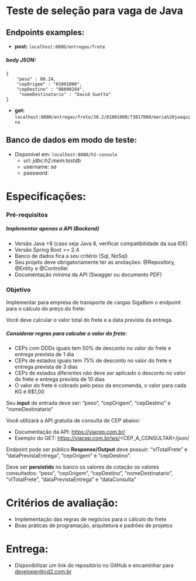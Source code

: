 # Teste de seleção para vaga de Java

## Endpoints examples:

* **post:**  ``` localhost:8080/entregas/frete ```
##### body JSON:
``` 
{
    "peso" : 80.24,
    "cepOrigem" : "01001000",
    "cepDestino" : "08090284",
     "nomeDestinatario" : "David Guetta"
} 
```

* **get:**  ``` localhost:8080/entregas/frete/30.2/01001000/73817000/maria%20joaquina ```

## Banco de dados em modo de teste:
 * Disponível em:  ``` localhost:8080/h2-console ```
   - url: *jdbc:h2:mem:testdb*
   - username: *sa*
   - password: 
   
# Especificações:

### Pré-requisitos
##### Implementar apenas a API (Backend)
 * Versão Java +8 (caso seja Java 8, verificar compatibilidade da sua IDE)
 * Versão Spring Boot >= 2.4
 * Banco de dados fica a seu critério (Sql, NoSql)
 * Seu projeto deve obrigatoriamente ter as anotações: @Repository, @Entity e @Controller
 * Documentação mínima da API (Swagger ou documento PDF)

### Objetivo
Implementar para empresa de transporte de cargas SigaBem o endpoint para o cálculo do preço do frete:

Você deve calcular o valor total do frete e a data prevista da entrega.

##### Considerar regras para calcular o valor do frete:
 * CEPs com DDDs iguais tem 50% de desconto no valor do frete e entrega prevista de 1 dia
 * CEPs de estados iguais tem 75% de desconto no valor do frete e entrega prevista de 3 dias
 * CEPs de estados diferentes não deve ser aplicado o desconto no valor do frete e entrega prevista de 10 dias
 * O valor do frete é cobrado pelo peso da encomenda, o valor para cada KG é R$1,00

Seu **input** de entrada deve ser: “peso”, “cepOrigem”, “cepDestino” e “nomeDestinatario“

Você utilizará a API gratuita de consulta de CEP abaixo: 
 - Documentação da API: https://viacep.com.br/
 - Exemplo do GET: https://viacep.com.br/ws/<CEP_A_CONSULTAR>/json/

Endpoint pode ser público
**Response/Output** deve possuir: “vlTotalFrete” e “dataPrevistaEntrega”, “cepOrigem” e “cepDestino”.

Deve ser **persistido** no banco os valores da cotação os valores consultados: “peso”, “cepOrigem”, “cepDestino”, “nomeDestinatario”, “vlTotalFrete”, “dataPrevistaEntrega” e “dataConsulta”



# Critérios de avaliação:
 * Implementação das regras de negócios para o cálculo do frete
 * Boas práticas de programação, arquitetura  e padrões de projetos

# Entrega: 
 * Disponibilizar um link do repositório no GitHub e encaminhar para developer@cd2.com.br
